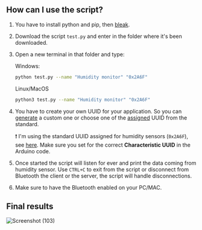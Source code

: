 ## How can I use the script?

1) You have to install python and pip, then [bleak](https://github.com/hbldh/bleak?tab=readme-ov-file#installation).

2) Download the script `test.py` and enter in the folder where it's been downloaded.

3) Open a new terminal in that folder and type:

    Windows:
    ```bash
    python test.py --name "Humidity monitor" "0x2A6F"
    ```

    Linux/MacOS
    ```bash
    python3 test.py --name "Humidity monitor" "0x2A6F"
    ```

4) You have to create your own UUID for your application. So you can [generate](https://www.uuidgenerator.net/) a custom one or choose one of the [assigned](https://www.bluetooth.com/specifications/assigned-numbers/) UUID from the standard.

    :exclamation: I'm using the standard UUID assigned for humidity sensors (`0x2A6F`), see [here](https://github.com/TIT8/BLE/blob/20be417d86c0495ab896a8af8cc1322d0acc7b5b/src/main.cpp#L9). Make sure you set for the correct **Characteristic UUID** in the Arduino code.

5) Once started the script will listen for ever and print the data coming from humidity sensor. Use `CTRL+C` to exit from the script or disconnect from Bluetooth the client or the server, the script will handle disconnections.

6) Make sure to have the Bluetooth enabled on your PC/MAC.

## Final results

![Screenshot (103)](https://github.com/TIT8/BLE/assets/68781644/9c092392-a292-470d-96a9-480da05d0238)


